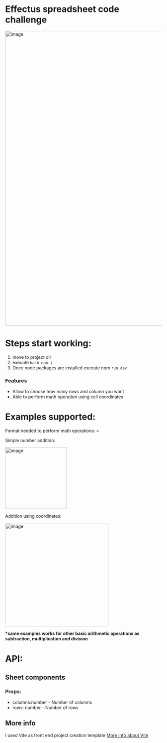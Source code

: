 # Effectus spreadsheet code challenge



<img width="947" alt="image" src="https://user-images.githubusercontent.com/83349032/207668955-de228208-5c5b-41ab-a55e-b0c98151252e.png">


# Steps start working:

1. move to project dir
2. execute ```bash npm i```
3. Once node packages are installed execute npm ```run dev```




### Features

- Allow to choose how many rows and column you want
- Able to perform math operation using cell coordinates

# Examples supported:

Format needed to perform math operations: =<math-opertion>

Simple number addition:
  
<img width="198" alt="image" src="https://user-images.githubusercontent.com/83349032/207669997-fe8b0636-65cf-44c3-a14c-d75c98fe4f3e.png">
  
Addition using coordinates:
  
<img width="332" alt="image" src="https://user-images.githubusercontent.com/83349032/207670173-d35e77a3-5016-4470-be74-0574f23d536b.png">

__*same examples works for other basic arithmetic operations as subtraction, multiplication and division__

# API:


## Sheet components
### Props:
  
  - columns:number - Number of columns
  - rows: number - Number of rows
  
  
## More info
I used Vite as front end project creation template [More info about Vite](https://vitejs.dev/) 
